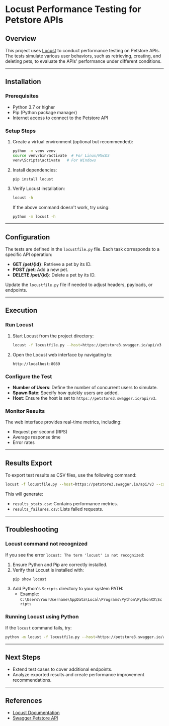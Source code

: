 # Locust Performance Testing for Petstore APIs

## **Overview**
This project uses [Locust](https://locust.io/) to conduct performance testing on Petstore APIs. The tests simulate various user behaviors, such as retrieving, creating, and deleting pets, to evaluate the APIs' performance under different conditions.

---

## **Installation**

### **Prerequisites**
- Python 3.7 or higher
- Pip (Python package manager)
- Internet access to connect to the Petstore API

### **Setup Steps**
1. Create a virtual environment (optional but recommended):
   ```bash
   python -m venv venv
   source venv/bin/activate  # For Linux/MacOS
   venv\Scripts\activate   # For Windows
   ```

2. Install dependencies:
   ```bash
   pip install locust
   ```

3. Verify Locust installation:
   ```bash
   locust -h
   ```
   If the above command doesn't work, try using:
   ```bash
   python -m locust -h
   ```

---

## **Configuration**
The tests are defined in the `locustfile.py` file. Each task corresponds to a specific API operation:
- **GET /pet/{id}**: Retrieve a pet by its ID.
- **POST /pet**: Add a new pet.
- **DELETE /pet/{id}**: Delete a pet by its ID.

Update the `locustfile.py` file if needed to adjust headers, payloads, or endpoints.

---

## **Execution**

### **Run Locust**
1. Start Locust from the project directory:
   ```bash
   locust -f locustfile.py --host=https://petstore3.swagger.io/api/v3
   ```

2. Open the Locust web interface by navigating to:
   ```
   http://localhost:8089
   ```

### **Configure the Test**
- **Number of Users**: Define the number of concurrent users to simulate.
- **Spawn Rate**: Specify how quickly users are added.
- **Host**: Ensure the host is set to `https://petstore3.swagger.io/api/v3`.

### **Monitor Results**
The web interface provides real-time metrics, including:
- Request per second (RPS)
- Average response time
- Error rates

---

## **Results Export**
To export test results as CSV files, use the following command:
```bash
locust -f locustfile.py --host=https://petstore3.swagger.io/api/v3 --csv=results
```
This will generate:
- `results_stats.csv`: Contains performance metrics.
- `results_failures.csv`: Lists failed requests.

---

## **Troubleshooting**

### **Locust command not recognized**
If you see the error `locust: The term 'locust' is not recognized`:
1. Ensure Python and Pip are correctly installed.
2. Verify that Locust is installed with:
   ```bash
   pip show locust
   ```
3. Add Python's `Scripts` directory to your system PATH:
   - Example: `C:\Users\YourUsername\AppData\Local\Programs\Python\PythonXX\Scripts`

### **Running Locust using Python**
If the `locust` command fails, try:
```bash
python -m locust -f locustfile.py --host=https://petstore3.swagger.io/api/v3
```

---

## **Next Steps**
- Extend test cases to cover additional endpoints.
- Analyze exported results and create performance improvement recommendations.

---

## **References**
- [Locust Documentation](https://docs.locust.io/en/stable/)
- [Swagger Petstore API](https://petstore3.swagger.io/)
